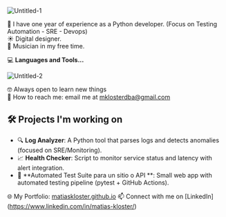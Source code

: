 ![Untitled-1](https://user-images.githubusercontent.com/21125171/115977817-c0c4f780-a551-11eb-804c-d447c614433f.png)


:tangerine:  I have one year of experience as a Python developer. (Focus on Testing Automation - SRE - Devops) <br>
:sunny:  Digital designer.<br>
:snake:  Musician in my free time.
<br>


:computer:  **Languages and Tools...**

![Untitled-2](https://user-images.githubusercontent.com/21125171/116914680-6860ba80-ac21-11eb-9e2c-a40f44276f48.png)
<br>



:nerd_face: Always open to learn new things <br>
:lemon: How to reach me: email me at mklosterdba@gmail.com

## 🛠 Projects I'm working on

- 🔍 **Log Analyzer**: A Python tool that parses logs and detects anomalies (focused on SRE/Monitoring).
- 📈 **Health Checker**: Script to monitor service status and latency with alert integration.
- 🤖 **Automated Test Suite para un sitio o API **: Small web app with automated testing pipeline (pytest + GitHub Actions).


🌐 My Portfolio: [matiaskloster.github.io](https://matiaskloster.github.io)
📫 Connect with me on [LinkedIn] (https://www.linkedin.com/in/matias-kloster/)
